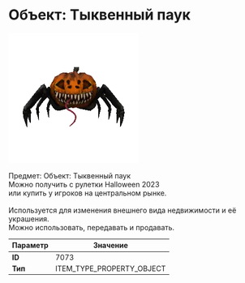 # Объект: Тыквенный паук

![Item Image](../img/7073.webp?raw=true)

Предмет: Объект: Тыквенный паук<br>Можно получить с рулетки Halloween 2023<br>или купить у игроков на центральном рынке.<br><br>Используется для изменения внешнего вида недвижимости и её украшения.<br>Можно использовать, передавать и продавать.


| Параметр | Значение |
|----------|----------|
| **ID** | 7073 |
| **Тип** | ITEM_TYPE_PROPERTY_OBJECT |

